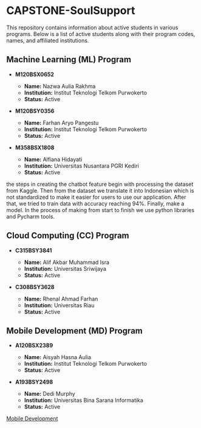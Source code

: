 # CAPSTONE-SoulSupport

This repository contains information about active students in various programs. Below is a list of active students along with their program codes, names, and affiliated institutions.

## Machine Learning (ML) Program

- **M120BSX0652**
  - **Name:** Nazwa Aulia Rakhma
  - **Institution:** Institut Teknologi Telkom Purwokerto
  - **Status:** Active

- **M120BSY0356**
  - **Name:** Farhan Aryo Pangestu
  - **Institution:** Institut Teknologi Telkom Purwokerto
  - **Status:** Active

- **M358BSX1808**
  - **Name:** Alfiana Hidayati
  - **Institution:** Universitas Nusantara PGRI Kediri
  - **Status:** Active

the steps in creating the chatbot feature begin with processing the dataset from Kaggle.
Then from the dataset we translate it into Indonesian which is not standardized to make it easier for users to use our application.
After that, we tried to train data with accuracy reaching 94%.
Finally, make a model. In the process of making from start to finish we use python libraries and Pycharm tools.

## Cloud Computing (CC) Program

- **C315BSY3841**
  - **Name:** Alif Akbar Muhammad Isra
  - **Institution:** Universitas Sriwijaya
  - **Status:** Active

- **C308BSY3628**
  - **Name:** Rhenal Ahmad Farhan
  - **Institution:** Universitas Riau
  - **Status:** Active

## Mobile Development (MD) Program

- **A120BSX2389**
  - **Name:** Aisyah Hasna Aulia
  - **Institution:** Institut Teknologi Telkom Purwokerto
  - **Status:** Active

- **A193BSY2498**
  - **Name:** Dedi Murphy
  - **Institution:** Universitas Bina Sarana Informatika
  - **Status:** Active

[Mobile Development](https://github.com/asyhasnaa/SoulSupport)
